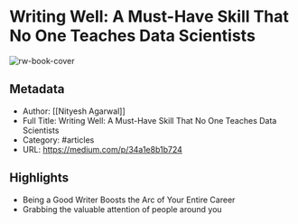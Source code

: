 # Writing Well: A Must-Have Skill That No One Teaches Data Scientists

![rw-book-cover](https://readwise-assets.s3.amazonaws.com/static/images/article1.be68295a7e40.png)

## Metadata
- Author: [[Nityesh Agarwal]]
- Full Title: Writing Well: A Must-Have Skill That No One Teaches Data Scientists
- Category: #articles
- URL: https://medium.com/p/34a1e8b1b724

## Highlights
- Being a Good Writer Boosts the Arc of Your Entire Career
- Grabbing the valuable attention of people around you
